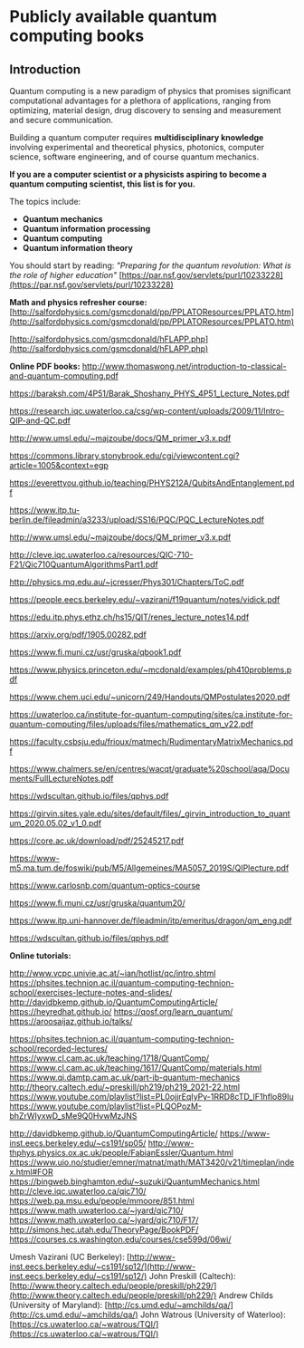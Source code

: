 # Publicly available quantum computing books


## Introduction

Quantum computing is a new paradigm of physics that promises significant computational advantages for a plethora of applications, ranging from optimizing, material design, drug discovery to sensing and measurement and secure communication.
 
Building a quantum computer requires **multidisciplinary knowledge** involving experimental and theoretical physics, photonics, computer science, software engineering, and of course quantum mechanics. 

**If you are a computer scientist or a physicists aspiring to become a quantum computing scientist, this list is for you.** 

The topics include:

- **Quantum mechanics**
- **Quantum information processing**
- **Quantum computing**
- **Quantum information theory**

You should start by reading: *"Preparing for the quantum revolution: What is the role of higher education"*
[https://par.nsf.gov/servlets/purl/10233228](https://par.nsf.gov/servlets/purl/10233228)


**Math and physics refresher course:**
[http://salfordphysics.com/gsmcdonald/pp/PPLATOResources/PPLATO.htm](http://salfordphysics.com/gsmcdonald/pp/PPLATOResources/PPLATO.htm)

[http://salfordphysics.com/gsmcdonald/hFLAPP.php](http://salfordphysics.com/gsmcdonald/hFLAPP.php)


**Online PDF books:**
http://www.thomaswong.net/introduction-to-classical-and-quantum-computing.pdf

https://baraksh.com/4P51/Barak_Shoshany_PHYS_4P51_Lecture_Notes.pdf

https://research.iqc.uwaterloo.ca/csg/wp-content/uploads/2009/11/Intro-QIP-and-QC.pdf

http://www.umsl.edu/~majzoube/docs/QM_primer_v3.x.pdf

https://commons.library.stonybrook.edu/cgi/viewcontent.cgi?article=1005&context=egp

https://everettyou.github.io/teaching/PHYS212A/QubitsAndEntanglement.pdf

https://www.itp.tu-berlin.de/fileadmin/a3233/upload/SS16/PQC/PQC_LectureNotes.pdf

http://www.umsl.edu/~majzoube/docs/QM_primer_v3.x.pdf

http://cleve.iqc.uwaterloo.ca/resources/QIC-710-F21/Qic710QuantumAlgorithmsPart1.pdf

http://physics.mq.edu.au/~jcresser/Phys301/Chapters/ToC.pdf

https://people.eecs.berkeley.edu/~vazirani/f19quantum/notes/vidick.pdf

https://edu.itp.phys.ethz.ch/hs15/QIT/renes_lecture_notes14.pdf

https://arxiv.org/pdf/1905.00282.pdf

https://www.fi.muni.cz/usr/gruska/qbook1.pdf

https://www.physics.princeton.edu/~mcdonald/examples/ph410problems.pdf

https://www.chem.uci.edu/~unicorn/249/Handouts/QMPostulates2020.pdf

https://uwaterloo.ca/institute-for-quantum-computing/sites/ca.institute-for-quantum-computing/files/uploads/files/mathematics_qm_v22.pdf

https://faculty.csbsju.edu/frioux/matmech/RudimentaryMatrixMechanics.pdf

https://www.chalmers.se/en/centres/wacqt/graduate%20school/aqa/Documents/FullLectureNotes.pdf

https://wdscultan.github.io/files/qphys.pdf

https://girvin.sites.yale.edu/sites/default/files/_girvin_introduction_to_quantum_2020.05.02_v1_0.pdf

https://core.ac.uk/download/pdf/25245217.pdf

https://www-m5.ma.tum.de/foswiki/pub/M5/Allgemeines/MA5057_2019S/QIPlecture.pdf

https://www.carlosnb.com/quantum-optics-course

https://www.fi.muni.cz/usr/gruska/quantum20/

https://www.itp.uni-hannover.de/fileadmin/itp/emeritus/dragon/qm_eng.pdf

https://wdscultan.github.io/files/qphys.pdf


**Online tutorials:**

http://www.vcpc.univie.ac.at/~ian/hotlist/qc/intro.shtml
https://phsites.technion.ac.il/quantum-computing-technion-school/exercises-lecture-notes-and-slides/
http://davidbkemp.github.io/QuantumComputingArticle/
https://heyredhat.github.io/
https://qosf.org/learn_quantum/
https://aroosaijaz.github.io/talks/

https://phsites.technion.ac.il/quantum-computing-technion-school/recorded-lectures/
https://www.cl.cam.ac.uk/teaching/1718/QuantComp/
https://www.cl.cam.ac.uk/teaching/1617/QuantComp/materials.html
https://www.qi.damtp.cam.ac.uk/part-ib-quantum-mechanics
http://theory.caltech.edu/~preskill/ph219/ph219_2021-22.html
https://www.youtube.com/playlist?list=PL0ojjrEqIyPy-1RRD8cTD_lF1hflo89Iu
https://www.youtube.com/playlist?list=PLQOPozM-bhZrWIyxwD_sMe9Q0HvwMzJNS

http://davidbkemp.github.io/QuantumComputingArticle/
https://www-inst.eecs.berkeley.edu/~cs191/sp05/
http://www-thphys.physics.ox.ac.uk/people/FabianEssler/Quantum.html
https://www.uio.no/studier/emner/matnat/math/MAT3420/v21/timeplan/index.html#FOR
https://bingweb.binghamton.edu/~suzuki/QuantumMechanics.html
http://cleve.iqc.uwaterloo.ca/qic710/
https://web.pa.msu.edu/people/mmoore/851.html
https://www.math.uwaterloo.ca/~jyard/qic710/
https://www.math.uwaterloo.ca/~jyard/qic710/F17/
http://simons.hec.utah.edu/TheoryPage/BookPDF/
https://courses.cs.washington.edu/courses/cse599d/06wi/

Umesh Vazirani (UC Berkeley): [http://www-inst.eecs.berkeley.edu/~cs191/sp12/](http://www-inst.eecs.berkeley.edu/~cs191/sp12/)
John Preskill (Caltech): [http://www.theory.caltech.edu/people/preskill/ph229/](http://www.theory.caltech.edu/people/preskill/ph229/) 
Andrew Childs (University of Maryland): [http://cs.umd.edu/~amchilds/qa/](http://cs.umd.edu/~amchilds/qa/) 
John Watrous (University of Waterloo): [https://cs.uwaterloo.ca/~watrous/TQI/](https://cs.uwaterloo.ca/~watrous/TQI/)
